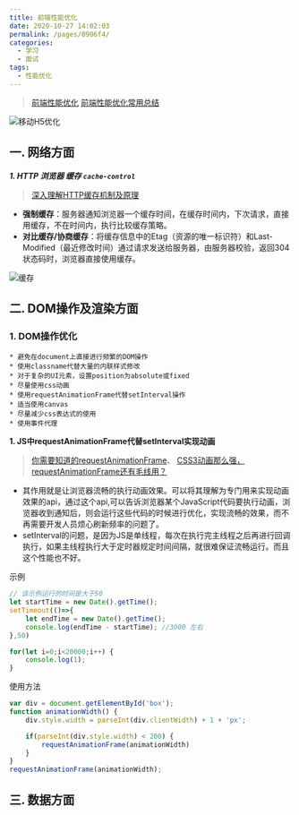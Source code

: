 ```yaml
---
title: 前端性能优化
date: 2020-10-27 14:02:03
permalink: /pages/0906f4/
categories: 
  - 学习
  - 面试
tags: 
  - 性能优化
---
```


> [前端性能优化](https://juejin.im/post/6844903639115366408)
> [前端性能优化常用总结](https://juejin.im/post/6844903503601598477)

![移动H5优化](https://user-gold-cdn.xitu.io/2017/10/14/041436b6f1575010917b7bb6530cf507?imageView2/0/w/1280/h/960/format/webp/ignore-error/1)

## 一. 网络方面

***1. HTTP 浏览器 缓存 `cache-control`***

   > [深入理解HTTP缓存机制及原理](https://juejin.im/post/6844903801778864136#heading-6)

- **强制缓存**：服务器通知浏览器一个缓存时间，在缓存时间内，下次请求，直接用缓存，不在时间内，执行比较缓存策略。
- **对比缓存/协商缓存**：将缓存信息中的Etag（资源的唯一标识符）和Last-Modified（最近修改时间）通过请求发送给服务器，由服务器校验，返回304状态码时，浏览器直接使用缓存。

![缓存](https://user-gold-cdn.xitu.io/2019/3/22/169a12255df4532a?imageView2/0/w/1280/h/960/format/webp/ignore-error/1)

## 二. DOM操作及渲染方面

### 1. DOM操作优化

    * 避免在document上直接进行频繁的DOM操作
    * 使用classname代替大量的内联样式修改
    * 对于复杂的UI元素，设置position为absolute或fixed
    * 尽量使用css动画
    * 使用requestAnimationFrame代替setInterval操作
    * 适当使用canvas
    * 尽量减少css表达式的使用
    * 使用事件代理

**1. JS中requestAnimationFrame代替setInterval实现动画**
  
> [你需要知道的requestAnimationFrame]( https://juejin.im/post/6844903565048152078)、
[CSS3动画那么强，requestAnimationFrame还有毛线用？](https://www.zhangxinxu.com/wordpress/2013/09/css3-animation-requestanimationframe-tween-%E5%8A%A8%E7%94%BB%E7%AE%97%E6%B3%95/?_t_t_t=0.3547051663712042)

- 其作用就是让浏览器流畅的执行动画效果。可以将其理解为专门用来实现动画效果的api，通过这个api,可以告诉浏览器某个JavaScript代码要执行动画，浏览器收到通知后，则会运行这些代码的时候进行优化，实现流畅的效果，而不再需要开发人员烦心刷新频率的问题了。
- setInterval的问题，是因为JS是单线程，每次在执行完主线程之后再进行回调执行，如果主线程执行大于定时器规定时间间隔，就很难保证流畅运行。而且这个性能也不好。


示例
```js
// 该示例运行的时间是大于50
let startTime = new Date().getTime();
setTimeout(()=>{
    let endTime = new Date().getTime();
    console.log(endTime - startTime); //3000 左右
},50)

for(let i=0;i<20000;i++) {
    console.log(1);
}
```

使用方法
```js
var div = document.getElementById('box');
function animationWidth() {
    div.style.width = parseInt(div.clientWidth) + 1 + 'px';

    if(parseInt(div.style.width) < 200) {
        requestAnimationFrame(animationWidth)
    }
}
requestAnimationFrame(animationWidth);
```

## 三. 数据方面
